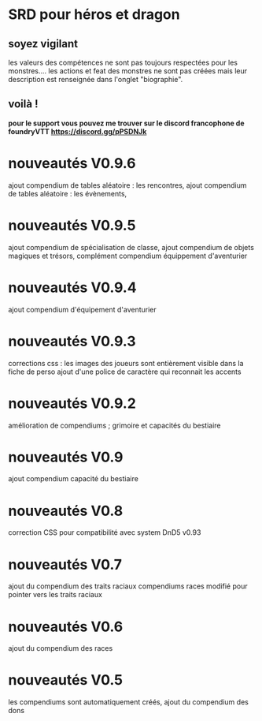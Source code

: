 # SRD pour héros et dragon

## soyez vigilant

 les valeurs des compétences ne sont pas toujours respectées pour les monstres....
 les actions et feat des monstres ne sont pas créées mais leur description est renseignée dans l'onglet "biographie".
 

## voilà !

**pour le support vous pouvez me trouver sur le discord francophone de foundryVTT https://discord.gg/pPSDNJk**


# nouveautés V0.9.6
ajout compendium de tables aléatoire : les rencontres, 
ajout compendium de tables aléatoire : les évènements, 


# nouveautés V0.9.5
ajout compendium de spécialisation de classe, 
ajout compendium de objets magiques et trésors,
complément compendium équippement d'aventurier 

# nouveautés V0.9.4
ajout compendium d'équipement d'aventurier

# nouveautés V0.9.3
corrections css : les images des joueurs sont entièrement visible dans la fiche de perso
ajout d'une police de caractère qui reconnait les accents

# nouveautés V0.9.2
amélioration de compendiums ; grimoire et capacités du bestiaire

# nouveautés V0.9
ajout compendium capacité du bestiaire

# nouveautés V0.8
correction CSS pour compatibilité avec system DnD5 v0.93


# nouveautés V0.7

 ajout du compendium des traits raciaux
 compendiums races modifié pour pointer vers les traits raciaux

# nouveautés V0.6

 ajout du compendium des races 

# nouveautés V0.5
 les compendiums sont automatiquement créés,
 ajout du compendium des dons